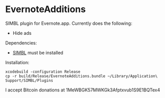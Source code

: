 # EvernoteAdditions #

SIMBL plugin for Evernote.app. Currently does the following:

- Hide ads

Dependencies: 

- [SIMBL](http://www.culater.net/software/SIMBL/SIMBL.php) must be installed

Installation: 

    xcodebuild -configuration Release
    cp -r build/Release/EvernoteAdditions.bundle ~/Library/Application\ Support/SIMBL/Plugins

I accept Bitcoin donations at 1MeWBGK57MWKGk3Afptxvub1S9E1BQTex4

